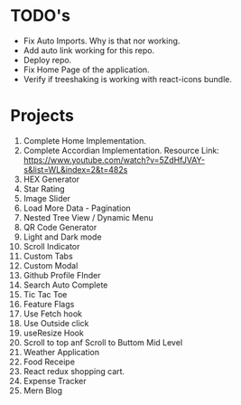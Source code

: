 # TODO's
- Fix Auto Imports. Why is that nor working.
- Add auto link working for this repo.
- Deploy repo.
- Fix Home Page of the application.
- Verify if treeshaking is working with react-icons bundle.


# Projects

1. Complete Home Implementation.
2. Complete Accordian Implementation.
    Resource Link:
    https://www.youtube.com/watch?v=5ZdHfJVAY-s&list=WL&index=2&t=482s
3. HEX Generator
4. Star Rating
5. Image Slider
6. Load More Data - Pagination
7. Nested Tree View / Dynamic Menu
8. QR Code Generator
9. Light and Dark mode
10. Scroll Indicator
11. Custom Tabs
12. Custom Modal
13. Github Profile FInder
14. Search Auto Complete
15. Tic Tac Toe
16. Feature Flags
17. Use Fetch hook
18. Use Outside click
19. useResize Hook
20. Scroll to top anf Scroll to Buttom
Mid Level
21. Weather Application
22. Food Receipe
23.  React redux shopping cart.
24. Expense Tracker
25. Mern Blog

